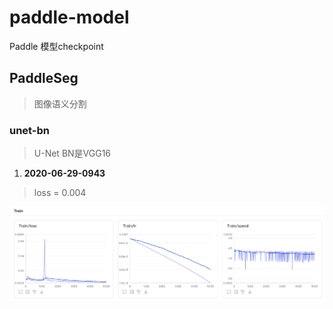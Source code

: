 # paddle-model
Paddle 模型checkpoint


## PaddleSeg
> 图像语义分割

### unet-bn
> U-Net BN是VGG16

1. **2020-06-29-0943**
> loss = 0.004

![](imgs/PaddleSeg/unet-bn/2020-06-29-0943.png)